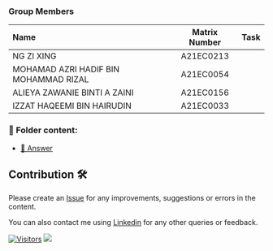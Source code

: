 ### Group Members

| Name                                     | Matrix Number | Task |
| :---------------------------------------- | :-------------: | ------------- |
| NG ZI XING | A21EC0213 |  
| MOHAMAD AZRI HADIF BIN MOHAMMAD RIZAL | A21EC0054 | 
| ALIEYA ZAWANIE BINTI A ZAINI | A21EC0156 | 
| IZZAT HAQEEMI BIN HAIRUDIN | A21EC0033 | 

### 📂 Folder content:
* [📖 Answer ](#)

## Contribution 🛠️
Please create an [Issue](https://github.com/drshahizan/HPDP/issues) for any improvements, suggestions or errors in the content.

You can also contact me using [Linkedin](https://www.linkedin.com/in/drshahizan/) for any other queries or feedback.

[![Visitors](https://api.visitorbadge.io/api/visitors?path=https%3A%2F%2Fgithub.com%2Fdrshahizan&labelColor=%23697689&countColor=%23555555&style=plastic)](https://visitorbadge.io/status?path=https%3A%2F%2Fgithub.com%2Fdrshahizan)
![](https://hit.yhype.me/github/profile?user_id=81284918)
